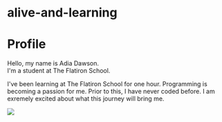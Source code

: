 # alive-and-learning
<html>
  <head>
  </head>
  <body>
     <h1>Profile</h1>
    Hello, my name is Adia Dawson.
<br>
    I'm a student at The Flatiron School.
<p>
  I've been learning at The Flatiron School for one hour. Programming is becoming a passion for me. Prior to this, I have never coded before. I am exremely excited about what this journey will bring me.
    </p>
  </body>
  </html>
  <img src="https://curriculum-content.s3.amazonaws.com/web-development/circle_logo.jpg">
